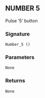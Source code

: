 ## NUMBER 5

Pulse ‘5’ button


### Signature

`Number_5 ()`


### Parameters

`None`


### Returns

`None`